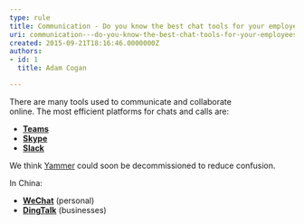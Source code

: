 ```yaml
---
type: rule
title: Communication - Do you know the best chat tools for your employees?
uri: communication---do-you-know-the-best-chat-tools-for-your-employees
created: 2015-09-21T18:16:46.0000000Z
authors:
- id: 1
  title: Adam Cogan

---
```


There are many tools used to communicate and collaborate online. The most efficient platforms for chats and calls are:

- [**Teams**](https&#58;//products.office.com/en-ca/microsoft-teams/group-chat-software)
- **[Skype](https&#58;//www.skype.com/)**
- **[Slack](https&#58;//slack.com/)**


We think [Yammer](https&#58;//www.yammer.com/) could soon be decommissioned to reduce confusion.

In China:

- **[WeChat](https&#58;//web.wechat.com/)** (personal)
- **[DingTalk](https&#58;//www.dingtalk.com/en)** (businesses)
